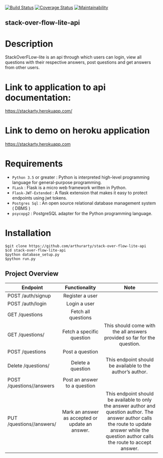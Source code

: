 [![Build Status](https://travis-ci.com/arthurarty/stack-over-flow-lite-api.svg?branch=develop)](https://travis-ci.com/arthurarty/stack-over-flow-lite-api)
[![Coverage Status](https://coveralls.io/repos/github/arthurarty/stack-over-flow-lite-api/badge.svg?branch=heroku)](https://coveralls.io/github/arthurarty/stack-over-flow-lite-api?branch=develop)
[![Maintainability](https://api.codeclimate.com/v1/badges/841bea4173538cb7329b/maintainability)](https://codeclimate.com/github/arthurarty/stack-over-flow-lite-api/maintainability)

## stack-over-flow-lite-api 
# Description

StackOverFLow-lite is an api through which users can login, view all questions with their respective answers, post questions and get answers from other users.  
# Link to application to api documentation: 
https://stackarty.herokuapp.com/
# Link to demo on heroku application
https://stackarty.herokuapp.com

# Requirements
* `Python 3.5` or greater : Python is interpreted high-level programming language for general-purpose programming. 
* `FLask` : Flask is a micro web framework written in Python.
* `Flask-JWT-Extended` : A flask extension that makes it easy to protect endpoints using jwt tokens. 
* `Postgres Sql` : An open source relational database management system ( DBMS )
* `psycopg2` : PostgreSQL adapter for the Python programming language. 

# Installation
```
$git clone https://github.com/arthurarty/stack-over-flow-lite-api
$cd stack-over-flow-lite-api
$python database_setup.py
$python run.py
```

Project Overview
--------------------------------
|Endpoint |Functionality |Note |
|---------|:------------:|:---:|
|POST /auth/signup|Register a user| |
|POST /auth/login |Login a user | |
|GET /questions |Fetch all questions | |
|GET /questions/<questionId>|Fetch a specific question|This should come with the all  answers provided so far for the question.
|POST /questions|Post a question| |
|Delete /questions/<questionId>|Delete a question| This endpoint should be available to the author’s author.
|POST /questions/<questionId>/answers|Post an answer to a question| |
|PUT /questions/<questionId>/answers/<answerId> | Mark an answer as accepted or update an answer. |This endpoint should be available to only the answer author and question author. The answer author calls the route to update answer while the question author calls the route to accept answer.
 
